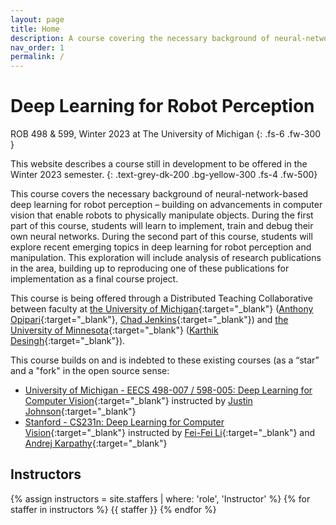 ```yaml
---
layout: page
title: Home
description: A course covering the necessary background of neural-network-based deep learning for robot perception – building on advancements in computer vision that enable robots to physically manipulate objects.
nav_order: 1
permalink: /
---
```


# Deep Learning for Robot Perception

ROB 498 & 599, Winter 2023 at The University of Michigan
{: .fs-6 .fw-300 }

This website describes a course still in development to be offered in the Winter 2023 semester.
{: .text-grey-dk-200 .bg-yellow-300 .fs-4 .fw-500}

This course covers the necessary background of neural-network-based deep learning for robot perception – building on advancements in computer vision that enable robots to physically manipulate objects. During the first part of this course, students will learn to implement, train and debug their own neural networks. During the second part of this course, students will explore recent emerging topics in deep learning for robot perception and manipulation. This exploration will include analysis of research publications in the area, building up to reproducing one of these publications for implementation as a final course project.

This course is being offered through a Distributed Teaching Collaborative between faculty at [the University of Michigan](https://robotics.umich.edu/){:target="_blank"} ([Anthony Opipari](https://topipari.com){:target="_blank"}, [Chad Jenkins](https://ocj.name/){:target="_blank"}) and [the University of Minnesota](https://cse.umn.edu/mnri){:target="_blank"} ([Karthik Desingh](https://karthikdesingh.com/){:target="_blank"}).


This course builds on and is indebted to these existing courses (as a “star” and a "fork" in the open source sense:
- [University of Michigan - EECS 498-007 / 598-005: Deep Learning for Computer Vision](https://web.eecs.umich.edu/~justincj/teaching/eecs498/WI2022/schedule.html){:target="_blank"} instructed by [Justin Johnson](https://web.eecs.umich.edu/~justincj/){:target="_blank"}
- [Stanford - CS231n: Deep Learning for Computer Vision](http://cs231n.stanford.edu/index.html){:target="_blank"} instructed by [Fei-Fei Li](https://profiles.stanford.edu/fei-fei-li){:target="_blank"} and [Andrej Karpathy](https://karpathy.ai/){:target="_blank"}


## Instructors

{% assign instructors = site.staffers | where: 'role', 'Instructor' %}
{% for staffer in instructors %}
{{ staffer }}
{% endfor %}
